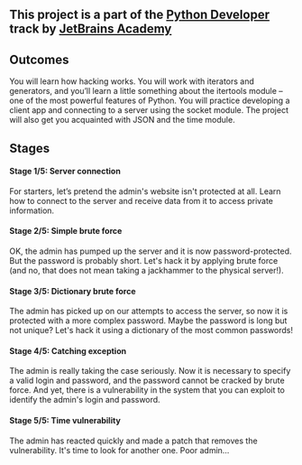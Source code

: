 ## This project is a part of the [Python Developer](https://hyperskill.org/onboarding/tracks/2) track by [JetBrains Academy](https://hyperskill.org/projects/80?track=2)

## Outcomes
You will learn how hacking works. You will work with iterators and generators, and you’ll learn a little something about the itertools module – 
one of the most powerful features of Python. You will practice developing a client app and connecting to a server using the socket module. 
The project will also get you acquainted with JSON and the time module.

## Stages
#### Stage 1/5: Server connection
For starters, let’s pretend the admin's website isn't protected at all. Learn how to connect to the server and receive data from it to access private information.

#### Stage 2/5: Simple brute force
OK, the admin has pumped up the server and it is now password-protected. But the password is probably short. Let's hack it by applying brute force (and no, that does not mean taking a jackhammer to the physical server!).

#### Stage 3/5: Dictionary brute force
The admin has picked up on our attempts to access the server, so now it is protected with a more complex password. Maybe the password is long but not unique? Let's hack it using a dictionary of the most common passwords!

#### Stage 4/5: Catching exception
The admin is really taking the case seriously. Now it is necessary to specify a valid login and password, and the password cannot be cracked by brute force. And yet, there is a vulnerability in the system that you can exploit to identify the admin's login and password.

#### Stage 5/5: Time vulnerability
The admin has reacted quickly and made a patch that removes the vulnerability. It's time to look for another one. Poor admin…
